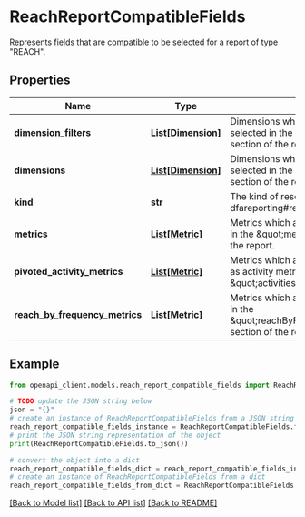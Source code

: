 # ReachReportCompatibleFields

Represents fields that are compatible to be selected for a report of type \"REACH\".

## Properties

Name | Type | Description | Notes
------------ | ------------- | ------------- | -------------
**dimension_filters** | [**List[Dimension]**](Dimension.md) | Dimensions which are compatible to be selected in the \&quot;dimensionFilters\&quot; section of the report. | [optional] 
**dimensions** | [**List[Dimension]**](Dimension.md) | Dimensions which are compatible to be selected in the \&quot;dimensions\&quot; section of the report. | [optional] 
**kind** | **str** | The kind of resource this is, in this case dfareporting#reachReportCompatibleFields. | [optional] 
**metrics** | [**List[Metric]**](Metric.md) | Metrics which are compatible to be selected in the \&quot;metricNames\&quot; section of the report. | [optional] 
**pivoted_activity_metrics** | [**List[Metric]**](Metric.md) | Metrics which are compatible to be selected as activity metrics to pivot on in the \&quot;activities\&quot; section of the report. | [optional] 
**reach_by_frequency_metrics** | [**List[Metric]**](Metric.md) | Metrics which are compatible to be selected in the \&quot;reachByFrequencyMetricNames\&quot; section of the report. | [optional] 

## Example

```python
from openapi_client.models.reach_report_compatible_fields import ReachReportCompatibleFields

# TODO update the JSON string below
json = "{}"
# create an instance of ReachReportCompatibleFields from a JSON string
reach_report_compatible_fields_instance = ReachReportCompatibleFields.from_json(json)
# print the JSON string representation of the object
print(ReachReportCompatibleFields.to_json())

# convert the object into a dict
reach_report_compatible_fields_dict = reach_report_compatible_fields_instance.to_dict()
# create an instance of ReachReportCompatibleFields from a dict
reach_report_compatible_fields_from_dict = ReachReportCompatibleFields.from_dict(reach_report_compatible_fields_dict)
```
[[Back to Model list]](../README.md#documentation-for-models) [[Back to API list]](../README.md#documentation-for-api-endpoints) [[Back to README]](../README.md)


